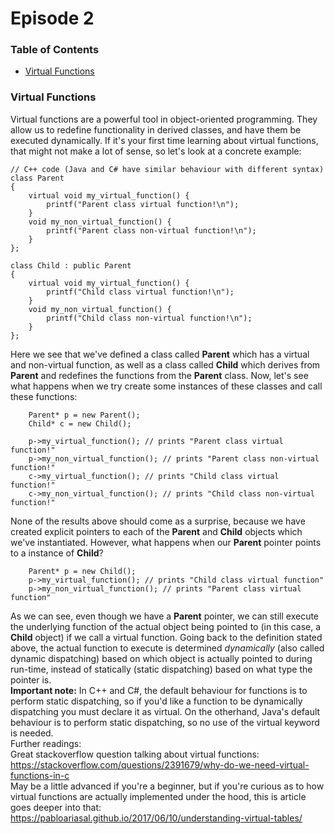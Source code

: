 # Episode 2
### Table of Contents
* [Virtual Functions](virtual-functions)
### Virtual Functions
Virtual functions are a powerful tool in object-oriented programming. They allow us to redefine functionality in derived classes, and have them be executed dynamically. If it's your first time learning about virtual functions, that might not make a lot of sense, so let's look at a concrete example:
```
// C++ code (Java and C# have similar behaviour with different syntax)
class Parent
{
    virtual void my_virtual_function() {
        printf("Parent class virtual function!\n");
    }
    void my_non_virtual_function() {
        printf("Parent class non-virtual function!\n");
    }
};

class Child : public Parent 
{
    virtual void my_virtual_function() {
        printf("Child class virtual function!\n");
    }
    void my_non_virtual_function() {
        printf("Child class non-virtual function!\n");
    } 
};
```
Here we see that we've defined a class called **Parent** which has a virtual and non-virtual function, as well as a class called **Child** which derives from **Parent** and redefines the functions from the **Parent** class. Now, let's see what happens when we try create some instances of these classes and call these functions:
```
    Parent* p = new Parent();
    Child* c = new Child();
    
    p->my_virtual_function(); // prints "Parent class virtual function!"
    p->my_non_virtual_function(); // prints "Parent class non-virtual function!"
    c->my_virtual_function(); // prints "Child class virtual function!"
    c->my_non_virtual_function(); // prints "Child class non-virtual function!"
```
None of the results above should come as a surprise, because we have created explicit pointers to each of the **Parent** and **Child** objects which we've instantiated. However, what happens when our **Parent** pointer points to a instance of **Child**?
```
    Parent* p = new Child();
    p->my_virtual_function(); // prints "Child class virtual function"
    p->my_non_virtual_function(); // prints "Parent class virtual function"
```
As we can see, even though we have a **Parent** pointer, we can still execute the underlying function of the actual object being pointed to (in this case, a **Child** object) if we call a virtual function. Going back to the definition stated above, the actual function to execute is determined *dynamically* (also called dynamic dispatching) based on which object is actually pointed to during run-time, instead of statically (static dispatching) based on what type the pointer is. \
**Important note:** In C++ and C#, the default behaviour for functions is to perform static dispatching, so if you'd like a function to be dynamically dispatching you must declare it as virtual. On the otherhand, Java's default behaviour is to perform static dispatching, so no use of the virtual keyword is needed. \
Further readings: \
Great stackoverflow question talking about virtual functions: https://stackoverflow.com/questions/2391679/why-do-we-need-virtual-functions-in-c \
May be a little advanced if you're a beginner, but if you're curious as to how virtual functions are actually implemented under the hood, this is article goes deeper into that: https://pabloariasal.github.io/2017/06/10/understanding-virtual-tables/
